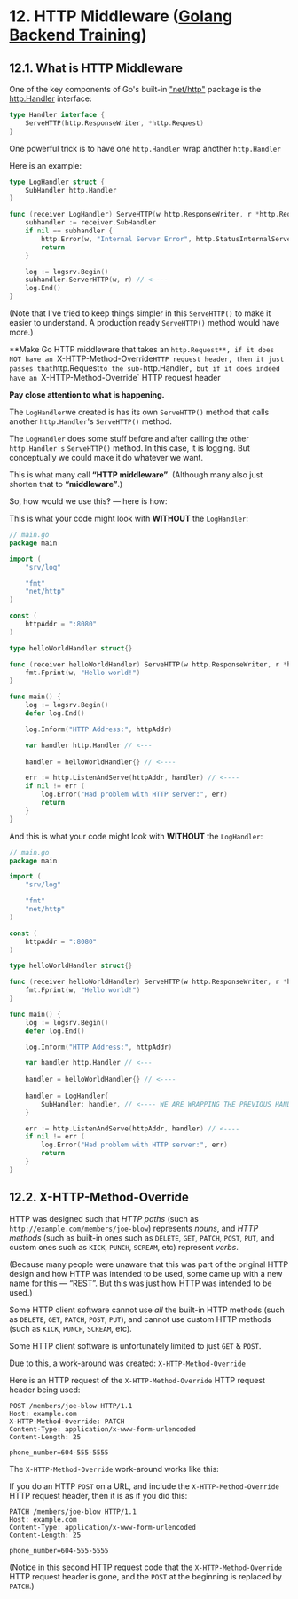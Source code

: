 # 12. HTTP Middleware ([Golang Backend Training](../../README.md))

## 12.1. What is HTTP Middleware

One of the key components of Go's built-in ["net/http"](https://pkg.go.dev/net/http) package is the [http.Handler](https://pkg.go.dev/net/http#Handler) interface:
```go
type Handler interface {
	ServeHTTP(http.ResponseWriter, *http.Request)
}
```

One powerful trick is to have one `http.Handler` wrap another `http.Handler`

Here is an example:
```go
type LogHandler struct {
	SubHandler http.Handler
}

func (receiver LogHandler) ServeHTTP(w http.ResponseWriter, r *http.Request) {
	subhandler := receiver.SubHandler
	if nil == subhandler {
		http.Error(w, "Internal Server Error", http.StatusInternalServerError)
		return
	}

	log := logsrv.Begin()
	subhandler.ServerHTTP(w, r) // <----
	log.End()
}
```

(Note that I've tried to keep things simpler in this `ServeHTTP()` to make it easier to understand. A production ready `ServeHTTP()` method would have more.)


**Make Go HTTP middleware that takes an `http.Request**, if it does NOT have an `X-HTTP-Method-Override` HTTP request header, then it just passes that `http.Request` to the sub- `http.Handler`, but if it does indeed have an `X-HTTP-Method-Override` HTTP request header

**Pay close attention to what is happening.**

The `LogHandler`we created is has its own `ServeHTTP()` method that calls another `http.Handler`'s `ServeHTTP()` method.

The `LogHandler` does some stuff before and after calling the other `http.Handler's` `ServeHTTP()` method. In this case, it is logging. But conceptually we could make it do whatever we want.

This is what many call **“HTTP middleware”**. (Although many also just shorten that to **“middleware”**.)

So, how would we use this‽ — here is how:

This is what your code might look with **WITHOUT** the `LogHandler`:
```go
// main.go
package main

import (
	"srv/log"

	"fmt"
	"net/http"
)

const (
	httpAddr = ":8080"
)

type helloWorldHandler struct{}

func (receiver helloWorldHandler) ServeHTTP(w http.ResponseWriter, r *http.Request) {
	fmt.Fprint(w, "Hello world!")
}

func main() {
	log := logsrv.Begin()
	defer log.End()

	log.Inform("HTTP Address:", httpAddr)

	var handler http.Handler // <---
	
	handler = helloWorldHandler{} // <----

	err := http.ListenAndServe(httpAddr, handler) // <----
	if nil != err (
		log.Error("Had problem with HTTP server:", err)
		return
	}
}
```

And this is what your code might look with **WITHOUT** the `LogHandler`:
```go
// main.go
package main

import (
	"srv/log"

	"fmt"
	"net/http"
)

const (
	httpAddr = ":8080"
)

type helloWorldHandler struct{}

func (receiver helloWorldHandler) ServeHTTP(w http.ResponseWriter, r *http.Request) {
	fmt.Fprint(w, "Hello world!")
}

func main() {
	log := logsrv.Begin()
	defer log.End()

	log.Inform("HTTP Address:", httpAddr)

	var handler http.Handler // <---
	
	handler = helloWorldHandler{} // <----
	
	handler = LogHandler{
		SubHandler: handler, // <---- WE ARE WRAPPING THE PREVIOUS HANDLER
	}

	err := http.ListenAndServe(httpAddr, handler) // <----
	if nil != err (
		log.Error("Had problem with HTTP server:", err)
		return
	}
}
```

## 12.2. X-HTTP-Method-Override

HTTP was designed such that _HTTP paths_ (such as `http://example.com/members/joe-blow`) represents _nouns_, and _HTTP methods_ (such as built-in ones such as `DELETE`, `GET`, `PATCH`, `POST`, `PUT`, and custom ones such as `KICK`, `PUNCH`, `SCREAM`, etc) represent _verbs_.

(Because many people were unaware that this was part of the original HTTP design and how HTTP was intended to be used, some came up with a new name for this — “REST”. But this was just how HTTP was intended to be used.)

Some HTTP client software cannot use _all_ the built-in HTTP methods (such as `DELETE`, `GET`, `PATCH`, `POST`, `PUT`), and cannot use custom HTTP methods (such as `KICK`, `PUNCH`, `SCREAM`, etc).

Some HTTP client software is unfortunately limited to just `GET` & `POST`.

Due to this, a work-around was created: `X-HTTP-Method-Override`

Here is an HTTP request of the `X-HTTP-Method-Override` HTTP request header being used:

```
POST /members/joe-blow HTTP/1.1
Host: example.com
X-HTTP-Method-Override: PATCH
Content-Type: application/x-www-form-urlencoded
Content-Length: 25

phone_number=604-555-5555
```

The `X-HTTP-Method-Override` work-around works like this:

If you do an HTTP `POST` on a URL, and include the `X-HTTP-Method-Override` HTTP request header, then it is as if you did this:

```
PATCH /members/joe-blow HTTP/1.1
Host: example.com
Content-Type: application/x-www-form-urlencoded
Content-Length: 25

phone_number=604-555-5555

```

(Notice in this second HTTP request code that the `X-HTTP-Method-Override` HTTP request header is gone, and the `POST` at the beginning is replaced by `PATCH`.)
